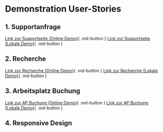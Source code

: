 # Demonstration User-Stories

## 1. Supportanfrage
[Link zur Supportseite (Online Demo)](https://next-js-office-sharing-git-main-derech1e.vercel.app/support){ .md-button }
[Link zur Supportseite (Lokale Demo)](https://buchung.gz-bad-erzland-p2.de/support){ .md-button }
## 2. Recherche
[Link zur Recherche (Online Demo)](https://next-js-office-sharing-git-main-derech1e.vercel.app/hardware){ .md-button }
[Link zur Recherche (Lokale Demo)](https://buchung.gz-bad-erzland-p2.de/hardware){ .md-button }
## 3. Arbeitsplatz Buchung
[Link zur AP Buchung (Online Demo)](https://next-js-office-sharing-git-main-derech1e.vercel.app/wizard){ .md-button }
[Link zur AP Buchung (Lokale Demo)](https://buchung.gz-bad-erzland-p2.de/wizard){ .md-button }

## 4. Responsive Design